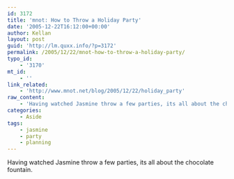 ```yaml
---
id: 3172
title: 'mnot: How to Throw a Holiday Party'
date: '2005-12-22T16:12:00+00:00'
author: Kellan
layout: post
guid: 'http://lm.quxx.info/?p=3172'
permalink: /2005/12/22/mnot-how-to-throw-a-holiday-party/
typo_id:
    - '3170'
mt_id:
    - ''
link_related:
    - 'http://www.mnot.net/blog/2005/12/22/holiday_party'
raw_content:
    - 'Having watched Jasmine throw a few parties, its all about the chocolate fountain.'
categories:
    - Aside
tags:
    - jasmine
    - party
    - planning
---
```


Having watched Jasmine throw a few parties, its all about the chocolate fountain.